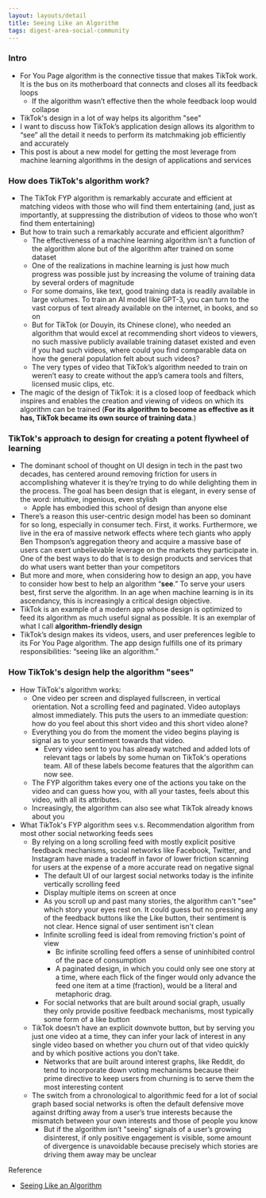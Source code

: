 ```yaml
---
layout: layouts/detail
title: Seeing Like an Algorithm
tags: digest-area-social-community
---
```

### Intro
- For You Page algorithm is the connective tissue that makes TikTok work. It is the bus on its motherboard that connects and closes all its feedback loops
    - If the algorithm wasn’t effective then the whole feedback loop would collapse
- TikTok's design in a lot of way helps its algorithm "see"
- I want to discuss how TikTok’s application design allows its algorithm to “see” all the detail it needs to perform its matchmaking job efficiently and accurately
- This post is about a new model for getting the most leverage from machine learning algorithms in the design of applications and services

### How does TikTok's algorithm work?
- The TikTok FYP algorithm is remarkably accurate and efficient at matching videos with those who will find them entertaining (and, just as importantly, at suppressing the distribution of videos to those who won’t find them entertaining)
- But how to train such a remarkably accurate and efficient algorithm?
    - The effectiveness of a machine learning algorithm isn’t a function of the algorithm alone but of the algorithm after trained on some dataset
    - One of the realizations in machine learning is just how much progress was possible just by increasing the volume of training data by several orders of magnitude
    - For some domains, like text, good training data is readily available in large volumes. To train an AI model like GPT-3, you can turn to the vast corpus of text already available on the internet, in books, and so on
    - But for TikTok (or Douyin, its Chinese clone), who needed an algorithm that would excel at recommending short videos to viewers, no such massive publicly available training dataset existed and even if you had such videos, where could you find comparable data on how the general population felt about such videos?
    - The very types of video that TikTok’s algorithm needed to train on weren’t easy to create without the app’s camera tools and filters, licensed music clips, etc.
- The magic of the design of TikTok: it is a closed loop of feedback which inspires and enables the creation and viewing of videos on which its algorithm can be trained (**For its algorithm to become as effective as it has, TikTok became its own source of training data**.)

### TikTok's approach to design for creating a potent flywheel of learning
- The dominant school of thought on UI design in tech in the past two decades, has centered around removing friction for users in accomplishing whatever it is they’re trying to do while delighting them in the process. The goal has been design that is elegant, in every sense of the word: intuitive, ingenious, even stylish
    - Apple has embodied this school of design than anyone else
- There’s a reason this user-centric design model has been so dominant for so long, especially in consumer tech. First, it works. Furthermore, we live in the era of massive network effects where tech giants who apply Ben Thompson’s aggregation theory and acquire a massive base of users can exert unbelievable leverage on the markets they participate in. One of the best ways to do that is to design products and services that do what users want better than your competitors
- But more and more, when considering how to design an app, you have to consider how best to help an algorithm “**see**.” To serve your users best, first serve the algorithm. In an age when machine learning is in its ascendancy, this is increasingly a critical design objective.
- TikTok is an example of a modern app whose design is optimized to feed its algorithm as much useful signal as possible. It is an exemplar of what I call **algorithm-friendly design**
- TikTok’s design makes its videos, users, and user preferences legible to its For You Page algorithm. The app design fulfills one of its primary responsibilities: “seeing like an algorithm.”

### How TikTok's design help the algorithm "sees"
- How TikTok's algorithm works:
    - One video per screen and displayed fullscreen, in vertical orientation. Not a scrolling feed and paginated. Video autoplays almost immediately. This puts the users to an immediate question: how do you feel about this short video and this short video alone?
    - Everything you do from the moment the video begins playing is signal as to your sentiment towards that video.
        - Every video sent to you has already watched and added lots of relevant tags or labels by some human on TikTok's operations team. All of these labels become features that the algorithm can now see.
    - The FYP algorithm takes every one of the actions you take on the video and can guess how you, with all your tastes, feels about this video, with all its attributes.
    - Increasingly, the algorithm can also see what TikTok already knows about you
- What TikTok's FYP algorithm sees v.s. Recommendation algorithm from most other social networking feeds sees
    - By relying on a long scrolling feed with mostly explicit positive feedback mechanisms, social networks like Facebook, Twitter, and Instagram have made a tradeoff in favor of lower friction scanning for users at the expense of a more accurate read on negative signal
        - The default UI of our largest social networks today is the infinite vertically scrolling feed
        - Display multiple items on screen at once
        - As you scroll up and past many stories, the algorithm can't "see" which story your eyes rest on. It could guess but no pressing any of the feedback buttons like the Like button, their sentiment is not clear. Hence signal of user sentiment isn't clean
        - Infinite scrolling feed is ideal from removing friction's point of view
            - Bc infinite scrolling feed offers a sense of uninhibited control of the pace of consumption
            - A paginated design, in which you could only see one story at a time, where each flick of the finger would only advance the feed one item at a time (fraction), would be a literal and metaphoric drag.
        - For social networks that are built around social graph, usually they only provide positive feedback mechanisms, most typically some form of a like button
    - TikTok doesn’t have an explicit downvote button, but by serving you just one video at a time, they can infer your lack of interest in any single video based on whether you churn out of that video quickly and by which positive actions you don’t take.
        - Networks that are built around interest graphs, like Reddit, do tend to incorporate down voting mechanisms because their prime directive to keep users from churning is to serve them the most interesting content
    - The switch from a chronological to algorithmic feed for a lot of social graph based social networks is often the default defensive move against drifting away from a user’s true interests because the mismatch between your own interests and those of people you know
        - But if the algorithm isn’t "seeing" signals of a user’s growing disinterest, if only positive engagement is visible, some amount of divergence is unavoidable because precisely which stories are driving them away may be unclear

Reference
- [Seeing Like an Algorithm](https://www.eugenewei.com/blog/2020/9/18/seeing-like-an-algorithm)
